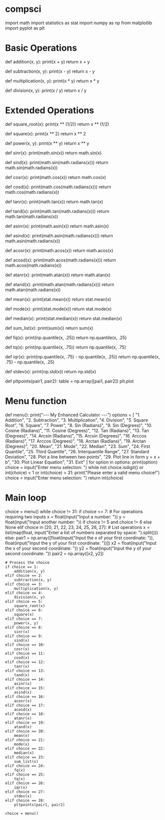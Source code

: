 # compsci
import math
import statistics as stat
import numpy as np
from matplotlib import pyplot as plt

# Basic Operations
def addition(x, y):
    print(x + y)
    return x + y

def subtraction(x, y):
    print(x - y)
    return x - y

def multiplication(x, y):
    print(x * y)
    return x * y

def division(x, y):
    print(x / y)
    return x / y

# Extended Operations
def square_root(x):
    print(x ** (1/2))
    return x ** (1/2)

def square(x):
    print(x ** 2)
    return x ** 2

def power(x, y):
    print(x ** y)
    return x ** y

def sinr(x):
    print(math.sin(x))
    return math.sin(x)

def sind(x):
    print(math.sin(math.radians(x)))
    return math.sin(math.radians(x))

def cosr(x):
    print(math.cos(x))
    return math.cos(x)

def cosd(x):
    print(math.cos(math.radians(x)))
    return math.cos(math.radians(x))

def tanr(x):
    print(math.tan(x))
    return math.tan(x)

def tand(x):
    print(math.tan(math.radians(x)))
    return math.tan(math.radians(x))

def asinr(x):
    print(math.asin(x))
    return math.asin(x)

def asind(x):
    print(math.asin(math.radians(x)))
    return math.asin(math.radians(x))

def acosr(x):
    print(math.acos(x))
    return math.acos(x)

def acosd(x):
    print(math.acos(math.radians(x)))
    return math.acos(math.radians(x))

def atanr(x):
    print(math.atan(x))
    return math.atan(x)

def atand(x):
    print(math.atan(math.radians(x)))
    return math.atan(math.radians(x))

def mean(x):
    print(stat.mean(x))
    return stat.mean(x)

def mode(x):
    print(stat.mode(x))
    return stat.mode(x)

def median(x):
    print(stat.median(x))
    return stat.median(x)

def sum_list(x):
    print(sum(x))
    return sum(x)

def fq(x):
    print(np.quantile(x, .25))
    return np.quantile(x, .25)
    
def tq(x):
    print(np.quantile(x, .75))
    return np.quantile(x, .75)
    
def iqr(x):
    print(np.quantile(x, .75) - np.quantile(x, .25))
    return np.quantile(x, .75) - np.quantile(x, .25)

def stdev(x):
    print(np.std(x))
    return np.std(x)
    
def pltpoints(pair1, pair2):
    table = np.array([pai1, pair2])
    plt.plot

# Menu function
def menu():
    print("--- My Enhanced Calculator ---")
    options = [
        "1. Addition", "2. Subtraction", "3. Multiplication", "4. Division",
        "5. Square Root", "6. Square", "7. Power", "8. Sin (Radians)",
        "9. Sin (Degrees)", "10. Cosine (Radians)", "11. Cosine (Degrees)",
        "12. Tan (Radians)", "13. Tan (Degrees)", "14. Arcsin (Radians)",
        "15. Arcsin (Degrees)", "16. Arccos (Radians)", "17. Arccos (Degrees)",
        "18. Arctan (Radians)", "19. Arctan (Degrees)", "20. Mean",
        "21. Mode", "22. Median", "23. Sum", "24. First Quantile", "25. Third Quantile", "26. Interquantile Range", "27. Standard Deviation",
        "28. Plot a line between two points", "29. Plot line in form y = x + b", "30. Plot Linear Equation", "31. Exit"
    ]
    for option in options:
        print(option)
    choice = input("Enter menu selection: ")
    while not choice.isdigit() or int(choice) < 1 or int(choice) > 31:
        print("Please enter a valid menu choice!")
        choice = input("Enter menu selection: ")
    return int(choice)

# Main loop
choice = menu()
while choice != 31:
    if choice <= 7:  # For operations requiring two inputs
        x = float(input("Input a number: "))
        y = float(input("Input another number: ")) if choice != 5 and choice != 6 else None
    elif choice in [20, 21, 22, 23, 24, 25, 26, 27]:  # List operations
            x = list(map(float, input("Enter a list of numbers separated by space: ").split()))
    else: 
        pair1 = np.array([float(input("Input the x of your first coordinate: ")), float(input("Input the y of your first coordinate: "))]) 
        x2 = float(input("Input the x of your second coordinate: ")) 
        y2 = float(input("Input the y of your second coordinate: ")) 
        pair2 = np.array([x2, y2]) 
    
    # Process the choice
    if choice == 1:
        addition(x, y)
    elif choice == 2:
        subtraction(x, y)
    elif choice == 3:
        multiplication(x, y)
    elif choice == 4:
        division(x, y)
    elif choice == 5:
        square_root(x)
    elif choice == 6:
        square(x)
    elif choice == 7:
        power(x, y)
    elif choice == 8:
        sinr(x)
    elif choice == 9:
        sind(x)
    elif choice == 10:
        cosr(x)
    elif choice == 11:
        cosd(x)
    elif choice == 12:
        tanr(x)
    elif choice == 13:
        tand(x)
    elif choice == 14:
        asinr(x)
    elif choice == 15:
        asind(x)
    elif choice == 16:
        acosr(x)
    elif choice == 17:
        acosd(x)
    elif choice == 18:
        atanr(x)
    elif choice == 19:
        atand(x)
    elif choice == 20:
        mean(x)
    elif choice == 21:
        mode(x)
    elif choice == 22:
        median(x)
    elif choice == 23:
        sum_list(x)
    elif choice == 24:
        fq(x)
    elif choice == 25:
        tq(x)
    elif choice == 26:
        iqr(x)
    elif choice == 27:
        stdev(x)
    elif choice == 28:
        pltpoints(pair1, pair2)

    choice = menu()
 
